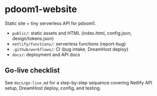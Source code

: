 # pdoom1-website

Static site + tiny serverless API for pdoom1.

- `public/`: static assets and HTML (index.html, config.json, design/tokens.json)
- `netlify/functions/`: serverless functions (report-bug)
- `.github/workflows/`: CI (bug intake, DreamHost deploy)
- `docs/`: deployment and API docs

## Go-live checklist

See `docs/go-live.md` for a step-by-step sequence covering Netlify API setup, DreamHost deploy, config, and testing.